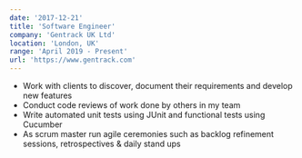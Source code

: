 ```yaml
---
date: '2017-12-21'
title: 'Software Engineer'
company: 'Gentrack UK Ltd'
location: 'London, UK'
range: 'April 2019 - Present'
url: 'https://www.gentrack.com'
---
```


- Work with clients to discover, document their requirements and develop new features
- Conduct code reviews of work done by others in my team
- Write automated unit tests using JUnit and functional tests using Cucumber
- As scrum master run agile ceremonies such as backlog refinement sessions, retrospectives & daily stand ups